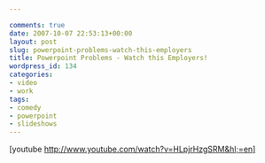 ```yaml
---

comments: true
date: 2007-10-07 22:53:13+00:00
layout: post
slug: powerpoint-problems-watch-this-employers
title: Powerpoint Problems - Watch this Employers!
wordpress_id: 134
categories:
- video
- work
tags:
- comedy
- powerpoint
- slideshows
---
```


[youtube http://www.youtube.com/watch?v=HLpjrHzgSRM&hl;=en]
